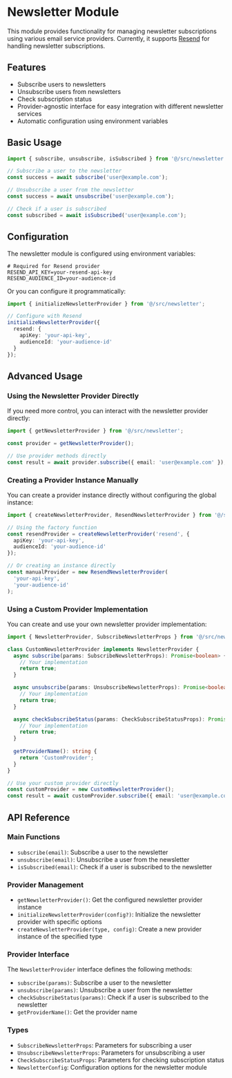 # Newsletter Module

This module provides functionality for managing newsletter subscriptions using various email service providers. Currently, it supports [Resend](https://resend.com) for handling newsletter subscriptions.

## Features

- Subscribe users to newsletters
- Unsubscribe users from newsletters
- Check subscription status
- Provider-agnostic interface for easy integration with different newsletter services
- Automatic configuration using environment variables

## Basic Usage

```typescript
import { subscribe, unsubscribe, isSubscribed } from '@/src/newsletter';

// Subscribe a user to the newsletter
const success = await subscribe('user@example.com');

// Unsubscribe a user from the newsletter
const success = await unsubscribe('user@example.com');

// Check if a user is subscribed
const subscribed = await isSubscribed('user@example.com');
```

## Configuration

The newsletter module is configured using environment variables:

```
# Required for Resend provider
RESEND_API_KEY=your-resend-api-key
RESEND_AUDIENCE_ID=your-audience-id
```

Or you can configure it programmatically:

```typescript
import { initializeNewsletterProvider } from '@/src/newsletter';

// Configure with Resend
initializeNewsletterProvider({
  resend: {
    apiKey: 'your-api-key',
    audienceId: 'your-audience-id'
  }
});
```

## Advanced Usage

### Using the Newsletter Provider Directly

If you need more control, you can interact with the newsletter provider directly:

```typescript
import { getNewsletterProvider } from '@/src/newsletter';

const provider = getNewsletterProvider();

// Use provider methods directly
const result = await provider.subscribe({ email: 'user@example.com' });
```

### Creating a Provider Instance Manually

You can create a provider instance directly without configuring the global instance:

```typescript
import { createNewsletterProvider, ResendNewsletterProvider } from '@/src/newsletter';

// Using the factory function
const resendProvider = createNewsletterProvider('resend', {
  apiKey: 'your-api-key',
  audienceId: 'your-audience-id'
});

// Or creating an instance directly
const manualProvider = new ResendNewsletterProvider(
  'your-api-key',
  'your-audience-id'
);
```

### Using a Custom Provider Implementation

You can create and use your own newsletter provider implementation:

```typescript
import { NewsletterProvider, SubscribeNewsletterProps } from '@/src/newsletter';

class CustomNewsletterProvider implements NewsletterProvider {
  async subscribe(params: SubscribeNewsletterProps): Promise<boolean> {
    // Your implementation
    return true;
  }

  async unsubscribe(params: UnsubscribeNewsletterProps): Promise<boolean> {
    // Your implementation
    return true;
  }

  async checkSubscribeStatus(params: CheckSubscribeStatusProps): Promise<boolean> {
    // Your implementation
    return true;
  }
  
  getProviderName(): string {
    return 'CustomProvider';
  }
}

// Use your custom provider directly
const customProvider = new CustomNewsletterProvider();
const result = await customProvider.subscribe({ email: 'user@example.com' });
```

## API Reference

### Main Functions

- `subscribe(email)`: Subscribe a user to the newsletter
- `unsubscribe(email)`: Unsubscribe a user from the newsletter
- `isSubscribed(email)`: Check if a user is subscribed to the newsletter

### Provider Management

- `getNewsletterProvider()`: Get the configured newsletter provider instance
- `initializeNewsletterProvider(config?)`: Initialize the newsletter provider with specific options
- `createNewsletterProvider(type, config)`: Create a new provider instance of the specified type

### Provider Interface

The `NewsletterProvider` interface defines the following methods:

- `subscribe(params)`: Subscribe a user to the newsletter
- `unsubscribe(params)`: Unsubscribe a user from the newsletter
- `checkSubscribeStatus(params)`: Check if a user is subscribed to the newsletter
- `getProviderName()`: Get the provider name

### Types

- `SubscribeNewsletterProps`: Parameters for subscribing a user
- `UnsubscribeNewsletterProps`: Parameters for unsubscribing a user
- `CheckSubscribeStatusProps`: Parameters for checking subscription status
- `NewsletterConfig`: Configuration options for the newsletter module 